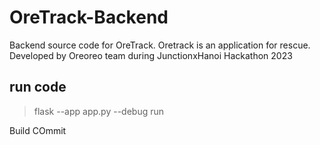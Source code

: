 # OreTrack-Backend
Backend source code for OreTrack. Oretrack is an application for rescue. Developed by Oreoreo team during JunctionxHanoi Hackathon 2023

## run code

> flask --app app.py --debug run

Build COmmit

